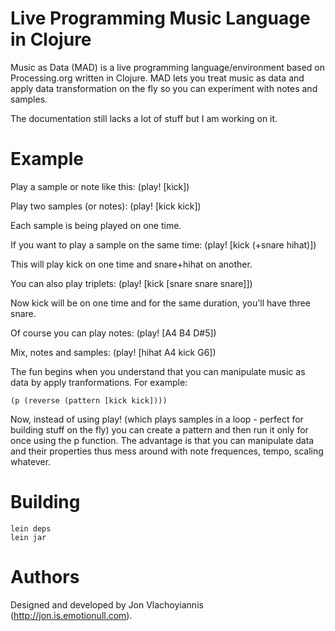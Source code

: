 # Live Programming Music Language in Clojure #

Music as Data (MAD) is a live programming language/environment based on Processing.org written in Clojure.
MAD lets you treat music as data and apply data transformation on the fly so you can experiment with notes and
samples. 

The documentation still lacks a lot of stuff but I am working on it.

# Example #
 
Play a sample or note like this:
  	 (play! [kick])
  
Play two samples (or notes):
	 (play! [kick kick])

Each sample is being played on one time.

If you want to play a sample on the same time:
   (play! [kick (+snare hihat)])	

This will play kick on one time and snare+hihat on another.

You can also play triplets:
	(play! [kick [snare snare snare]])

Now kick will be on one time and for the same duration, you'll have three snare.


Of course you can play notes:
   (play! [A4 B4 D#5])

Mix, notes and samples:
	 (play! [hihat A4 kick G6])


The fun begins when you understand that you can manipulate music as data by apply tranformations.
For example:

	(p (reverse (pattern [kick kick])))

Now, instead of using play! (which plays samples in a loop - perfect for building stuff on the fly)
you can create a pattern and then run it only for once using the p function. 
The advantage is that you can manipulate data and their properties thus mess around with note frequences,
tempo, scaling whatever.


# Building #

    lein deps
    lein jar


# Authors #

Designed and developed by Jon Vlachoyiannis (http://jon.is.emotionull.com).